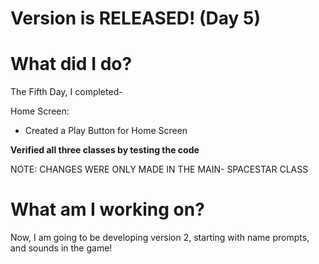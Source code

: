 # Version is RELEASED! (Day 5)

# What did I do?

The Fifth Day, I completed-

Home Screen:

* Created a Play Button for Home Screen

**Verified all three classes by testing the code**

NOTE: CHANGES WERE ONLY MADE IN THE MAIN- SPACESTAR CLASS

# What am I working on? 
Now, I am going to be developing version 2, starting with name prompts, and sounds in the game!
